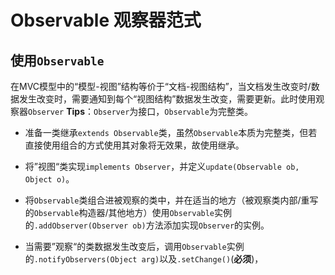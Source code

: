 # Observable 观察器范式

## 使用`Observable`
在MVC模型中的“模型-视图”结构等价于“文档-视图结构”，当文档发生改变时/数据发生改变时，需要通知到每个“视图结构”数据发生改变，需要更新。此时使用观察器`Observer`
**Tips**：`Observer`为接口，`Observable`为完整类。

- 准备一类继承`extends Observable`类，虽然`Observable`本质为完整类，但若直接使用组合的方式使用其对象将无效果，故使用继承。

- 将”视图“类实现`implements Observer`，并定义`update(Observable ob, Object o)`。

- 将`Observable`类组合进被观察的类中，并在适当的地方（被观察类内部/重写的`Observable`构造器/其他地方）使用`Observable`实例的`.addObserver(Observer ob)`方法添加实现`Observer`的实例。

- 当需要”观察“的类数据发生改变后，调用`Observable`实例的`.notifyObservers(Object arg)`以及`.setChange()`(**必须**)，